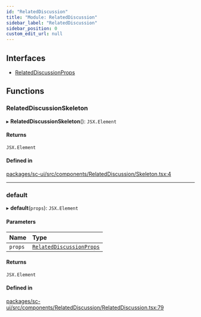 ```yaml
---
id: "RelatedDiscussion"
title: "Module: RelatedDiscussion"
sidebar_label: "RelatedDiscussion"
sidebar_position: 0
custom_edit_url: null
---
```


## Interfaces

- [RelatedDiscussionProps](../interfaces/RelatedDiscussion.RelatedDiscussionProps)

## Functions

### RelatedDiscussionSkeleton

▸ **RelatedDiscussionSkeleton**(): `JSX.Element`

#### Returns

`JSX.Element`

#### Defined in

[packages/sc-ui/src/components/RelatedDiscussion/Skeleton.tsx:4](https://github.com/selfcommunity/community-ui/blob/7f26f69/packages/sc-ui/src/components/RelatedDiscussion/Skeleton.tsx#L4)

___

### default

▸ **default**(`props`): `JSX.Element`

#### Parameters

| Name | Type |
| :------ | :------ |
| `props` | [`RelatedDiscussionProps`](../interfaces/RelatedDiscussion.RelatedDiscussionProps) |

#### Returns

`JSX.Element`

#### Defined in

[packages/sc-ui/src/components/RelatedDiscussion/RelatedDiscussion.tsx:79](https://github.com/selfcommunity/community-ui/blob/7f26f69/packages/sc-ui/src/components/RelatedDiscussion/RelatedDiscussion.tsx#L79)
